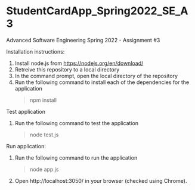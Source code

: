 # StudentCardApp_Spring2022_SE_A3
Advanced Software Engineering Spring 2022 - Assignment #3

Installation instructions:

1. Install node.js from https://nodejs.org/en/download/
2. Retreive this repository to a local directory
3. In the command prompt, open the local directory of the repository
4. Run the following command to install each of the dependencies for the application
    > npm install


Test application

1. Run the following command to test the application
    > node test.js



Run application: 

1. Run the following command to run the application
    > node app.js
2. Open http://localhost:3050/ in your browser (checked using Chrome).
